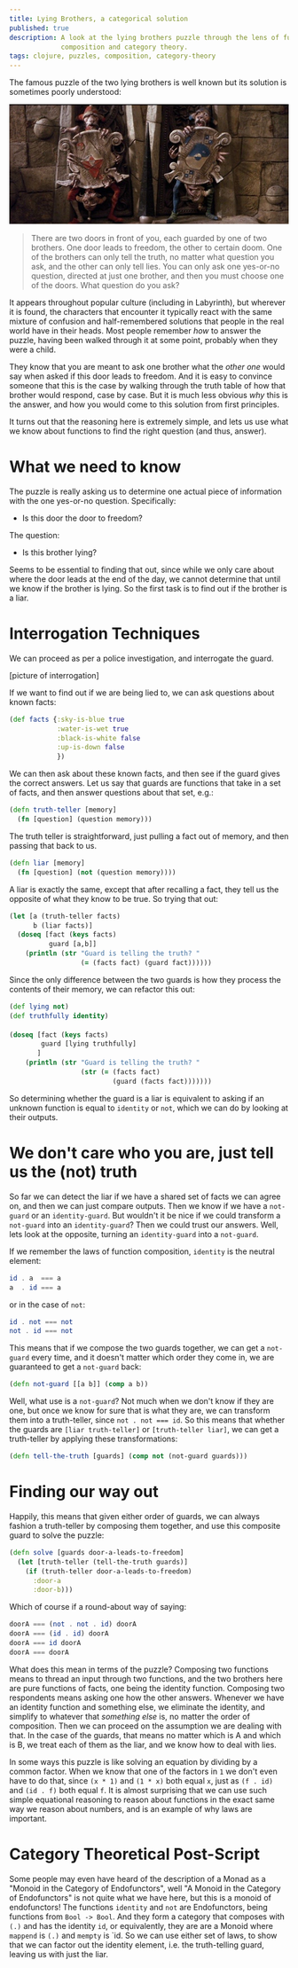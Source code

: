 ```yaml
---
title: Lying Brothers, a categorical solution
published: true
description: A look at the lying brothers puzzle through the lens of function
             composition and category theory.
tags: clojure, puzzles, composition, category-theory
---
```


The famous puzzle of the two lying brothers is well known
but its solution is sometimes poorly understood:

![picture from Labyrinth][labyrinth]

> There are two doors in front of you, each guarded by one of two brothers. One
> door leads to freedom, the other to certain doom. One of the brothers can only
> tell the truth, no matter what question you ask, and the other can only tell
> lies. You can only ask one yes-or-no question, directed at just one brother, and then
> you must choose one of the doors. What question do you ask?

It appears throughout popular culture (including in Labyrinth), but
wherever it is found, the characters that encounter it typically react with the
same mixture of confusion and half-remembered solutions that people in the real
world have in their heads. Most people remember _how_ to answer the puzzle,
having been walked through it at some point, probably when they were a child.

They know that you are meant to ask one brother what the _other one_ would say
when asked if this door leads to freedom. And it is easy to convince someone
that this is the case by walking through the truth table of how that brother
would respond, case by case. But it is much less obvious _why_ this is the
answer, and how you would come to this solution from first principles.

It turns out that the reasoning here is extremely simple, and lets us use what
we know about functions to find the right question (and thus, answer).

What we need to know
====================

The puzzle is really asking us to determine one actual piece of information
with the one yes-or-no question. Specifically:

* Is this door the door to freedom?

The question:

* Is this brother lying?

Seems to be essential to finding that out, since while we only care about where
the door leads at the end of the day, we cannot determine that until we know if
the brother is lying. So the first task is to find out if the brother is a liar.

Interrogation Techniques
==========================

We can proceed as per a police investigation, and interrogate the guard.

[picture of interrogation]

If we want to find out if we are being lied to, we can ask questions about known
facts:

```clojure
(def facts {:sky-is-blue true
            :water-is-wet true
            :black-is-white false
            :up-is-down false
            })
```

We can then ask about these known facts, and then see if the guard gives the
correct answers. Let us say that guards are functions that take in a set of
facts, and then answer questions about that set, e.g.:

```clojure
(defn truth-teller [memory]
  (fn [question] (question memory)))
```

The truth teller is straightforward, just pulling a fact out of memory, and then
passing that back to us.

```clojure
(defn liar [memory]
  (fn [question] (not (question memory))))
```

A liar is exactly the same, except that after recalling a fact, they tell us the
opposite of what they know to be true. So trying that out:

```clojure
(let [a (truth-teller facts)
      b (liar facts)]
  (doseq [fact (keys facts)
          guard [a,b]]
    (println (str "Guard is telling the truth? "
                  (= (facts fact) (guard fact))))))
```

Since the only difference between the two guards is how they process the
contents of their memory, we can refactor this out:

```clojure
(def lying not)
(def truthfully identity) 

(doseq [fact (keys facts)
        guard [lying truthfully]
       ]
    (println (str "Guard is telling the truth? "
                  (str (= (facts fact)
                          (guard (facts fact)))))))
```

So determining whether the guard is a liar is equivalent to asking if an unknown
function is equal to `identity` or `not`, which we can do by looking at their
outputs.

We don't care who you are, just tell us the (not) truth
=======================================================

So far we can detect the liar if we have a shared set of facts we can agree on,
and then we can just compare outputs. Then we know if we have a `not-guard` or
an `identity-guard`. But wouldn't it be nice if we could transform a `not-guard`
into an `identity-guard`? Then we could trust our answers. Well, lets look at
the opposite, turning an `identity-guard` into a `not-guard`.

If we remember the laws of function composition, `identity` is the neutral
element:

```haskell
id . a  === a
a  . id === a
```

or in the case of `not`:

```haskell
id . not === not
not . id === not
```

This means that if we compose the two guards together, we can get a `not-guard`
every time, and it doesn't matter which order they come in, we are guaranteed to
get a `not-guard` back:

```clojure
(defn not-guard [[a b]] (comp a b))
```

Well, what use is a `not-guard`? Not much when we don't know if they are one,
but once we know for sure that is what they are, we can transform them into a
truth-teller, since `not . not === id`. So this means that whether the guards
are `[liar truth-teller]` or `[truth-teller liar]`, we can get a truth-teller by
applying these transformations:

```clojure
(defn tell-the-truth [guards] (comp not (not-guard guards)))
```

Finding our way out
=====================

Happily, this means that given either order of guards, we can always fashion a
truth-teller by composing them together, and use this composite guard to solve
the puzzle:

```clojure
(defn solve [guards door-a-leads-to-freedom]
  (let [truth-teller (tell-the-truth guards)]
    (if (truth-teller door-a-leads-to-freedom)
      :door-a
      :door-b)))
```

Which of course if a round-about way of saying:

```haskell
doorA === (not . not . id) doorA
doorA === (id . id) doorA
doorA === id doorA
doorA === doorA
```

What does this mean in terms of the puzzle? Composing two functions means to
thread an input through two functions, and the two brothers here are pure
functions of facts, one being the identity function. Composing two respondents
means asking one how the other answers.  Whenever we have an identity function
and something else, we eliminate the identity, and simplify to whatever that
_something else_ is, no matter the order of composition. Then we can proceed on
the assumption we are dealing with that. In the case of the guards, that means
no matter which is A and which is B, we treat each of them as the liar, and we
know how to deal with lies.

In some ways this puzzle is like solving an equation by dividing by a common
factor. When we know that one of the factors in `1` we don't even have to do
that, since `(x * 1)` and `(1 * x)` both equal `x`, just as `(f . id)` and `(id . f)`
both equal `f`. It is almost surprising that we can use such simple
equational reasoning to reason about functions in the exact same way we reason
about numbers, and is an example of why laws are important.

Category Theoretical Post-Script
==================================

Some people may even have heard of the description of a Monad as a "Monoid in
the Category of Endofunctors", well "A Monoid in the Category of Endofunctors"
is not quite what we have here, but this is a monoid of endofunctors! The
functions `identity` and `not` are Endofunctors, being functions from `Bool -> Bool`.
And they form a category that composes with `(.)` and has the identity
`id`, or equivalently, they are are a Monoid where `mappend` is `(.)` and
`mempty` is `id. So we can use either set of laws, to show that we can factor
out the identity element, i.e. the truth-telling guard, leaving us with just the
liar.

[labyrinth]: /images/labyrinth-guards.jpg
